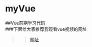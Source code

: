 # myVue
##Vue前期学习代码<br>
###下面给大家推荐我观看vue视频的网址<br>
>>[网址](https://www.bilibili.com/video/av50680998)

